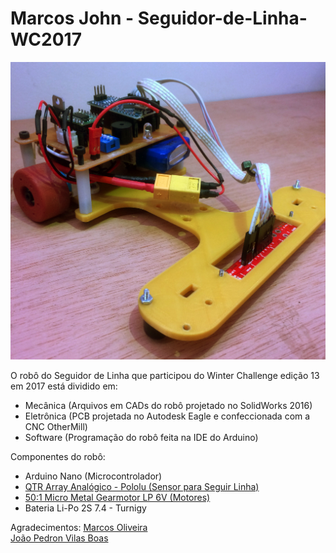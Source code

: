 # Marcos John - Seguidor-de-Linha-WC2017
<img src="https://github.com/FeoSilva/Seguidor-de-Linha-WC2017/blob/master/MarcosJohn.jpg" />

O robô do Seguidor de Linha que participou do Winter Challenge edição 13 em 2017 está dividido em:
- Mecânica (Arquivos em CADs do robô projetado no SolidWorks 2016)
- Eletrônica (PCB projetada no Autodesk Eagle e confeccionada com a CNC OtherMill)
- Software (Programação do robô feita na IDE do Arduino)

Componentes do robô:
- Arduino Nano (Microcontrolador)
- <a href="https://www.pololu.com/product/960">QTR Array Analógico - Pololu (Sensor para Seguir Linha)</a>
- <a href="https://www.pololu.com/product/1098">50:1 Micro Metal Gearmotor LP 6V (Motores)</a>
- Bateria Li-Po 2S 7.4 - Turnigy

Agradecimentos: 
<a href="https://github.com/marcosdeoliveira">Marcos Oliveira</a><br>
<a href="https://github.com/joaopedrovbs">João Pedron Vilas Boas</a>
